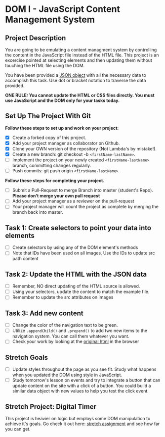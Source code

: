 # DOM I - JavaScript Content Management System

## Project Description

You are going to be emulating a content managment system by controlling the content in the JavaScript file instead of the HTML file. This project is an excercise pointed at selecting elements and then updating them without touching the HTML file using the DOM.

You have been provided a [JSON object](js/index.js) with all the necessary data to accomplish this task. Use dot or bracket notation to traverse the data provided.

**ONE RULE: You cannot update the HTML or CSS files directly. You must use JavaScript and the DOM only for your tasks today.**

## Set Up The Project With Git

**Follow these steps to set up and work on your project:**

- [x] Create a forked copy of this project.
- [x] Add your project manager as collaborator on Github.
- [x] Clone your OWN version of the repository (Not Lambda's by mistake!).
- [x] Create a new branch: git checkout -b `<firstName-lastName>`.
- [ ] Implement the project on your newly created `<firstName-lastName>` branch, committing changes regularly.
- [ ] Push commits: git push origin `<firstName-lastName>`.

**Follow these steps for completing your project.**

- [ ] Submit a Pull-Request to merge <firstName-lastName> Branch into master (student's Repo). **Please don't merge your own pull request**
- [ ] Add your project manager as a reviewer on the pull-request
- [ ] Your project manager will count the project as complete by merging the branch back into master.

## Task 1: Create selectors to point your data into elements

- [ ] Create selectors by using any of the DOM element's methods
- [ ] Note that IDs have been used on all images. Use the IDs to update src path content

## Task 2: Update the HTML with the JSON data

- [ ] Remember, NO direct updating of the HTML source is allowed.
- [ ] Using your selectors, update the content to match the example file.
- [ ] Remember to update the src attributes on images

## Task 3: Add new content

- [ ] Change the color of the navigation text to be green.
- [ ] Utilize `.appendChild()` and `.prepend()` to add two new items to the navigation system. You can call them whatever you want.
- [ ] Check your work by looking at the [original html](original.html) in the browser

## Stretch Goals

- [ ] Update styles throughout the page as you see fit. Study what happens when you updated the DOM using style in JavaScript.
- [ ] Study tomorrow's lesson on events and try to integrate a button that can update content on the site with a click of a button. You could build a similar data object with new values to help you test the click event.

## Stretch Project: Digital Timer

This project is heavier on logic but employs some DOM manipulation to achieve it's goals. Go check it out here: [stretch assignment](stretch-assignment) and see how far you can get.
